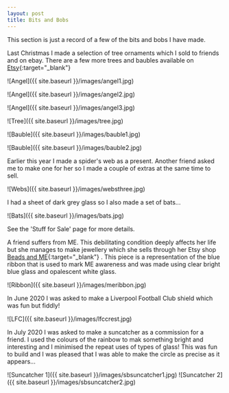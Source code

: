 ```yaml
---
layout: post
title: Bits and Bobs
---
```


This section is just a record of a few of the bits and bobs I have made.

Last Christmas I made a selection of tree ornaments which I sold to friends and on ebay. There are a few more trees and baubles available on [Etsy](https://www.etsy.com/uk/shop/AndysGardenGlass){:target="_blank"}

![Angel]({{ site.baseurl }}/images/angel1.jpg)

![Angel]({{ site.baseurl }}/images/angel2.jpg)

![Angel]({{ site.baseurl }}/images/angel3.jpg)

![Tree]({{ site.baseurl }}/images/tree.jpg)

![Bauble]({{ site.baseurl }}/images/bauble1.jpg)

![Bauble]({{ site.baseurl }}/images/bauble2.jpg)

Earlier this year I made a spider's web as a present. Another friend asked me to make one for her so I made a couple of extras at the same time to sell.

![Webs]({{ site.baseurl }}/images/websthree.jpg)

I had a sheet of dark grey glass so I also made a set of bats...

![Bats]({{ site.baseurl }}/images/bats.jpg)

See the 'Stuff for Sale' page for more details.

A friend suffers from ME. This debilitating condition deeply affects her life but she manages to make jewellery which she sells through her Etsy shop [Beads and ME](https://https://www.etsy.com/uk/shop/BeadsandMEJewellery/){:target="_blank"} . This piece is a representation of the blue ribbon that is used to mark ME awareness and was made using clear bright blue glass and opalescent white glass.

![Ribbon]({{ site.baseurl }}/images/meribbon.jpg)

In June 2020 I was asked to make a Liverpool Football Club shield which was fun but fiddly!

![LFC]({{ site.baseurl }}/images/lfccrest.jpg)

In July 2020 I was asked to make a suncatcher as a commission for a friend. I used the colours of the rainbow to mak something bright and interesting and I minimised the repeat uses of types of glass! This was fun to build and I was pleased that I was able to make the circle as precise as it appears...

![Suncatcher 1]({{ site.baseurl }}/images/sbsuncatcher1.jpg)
![Suncatcher 2]({{ site.baseurl }}/images/sbsuncatcher2.jpg)

